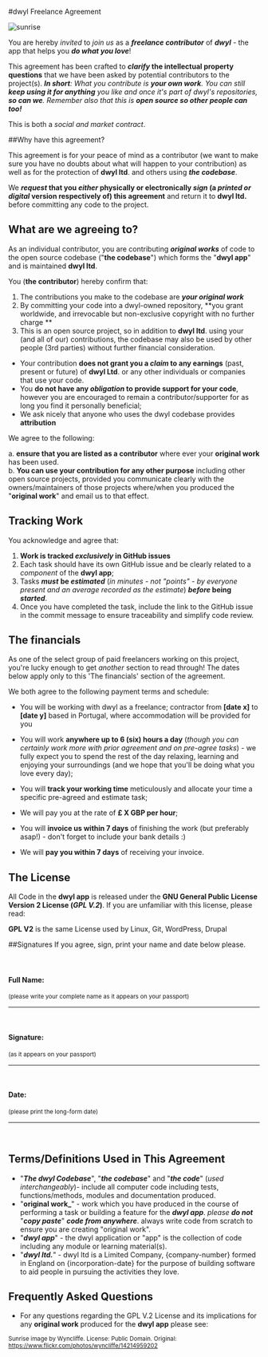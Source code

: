 #dwyl Freelance Agreement

![sunrise](http://c2.staticflickr.com/6/5194/14214959202_fa7893b6c3_k.jpg)

You are hereby _invited_ to _join us_ as a _**freelance contributor**_ of _**dwyl**_  - the app that helps you _**do what you love**_!

This agreement has been crafted to **_clarify_ the intellectual property questions** that we have been asked by potential contributors to the project(s).
_**In short**: What you contribute is **your own work**. You can still **keep using it for anything** you like and once it's part of dwyl's repositories, **so can we**. Remember also that this is **open source so other people can too!**_

This is both a _social and market contract_.

##Why have this agreement?

This agreement is for your peace of mind as a contributor (we want to make sure you have no doubts about what will happen to your contribution) as well as for the protection of **dwyl ltd**. and others using _**the codebase**_.

We **_request_ that you _either_ physically or electronically _sign_ (a _printed or digital_ version respectively of) this agreement** and return it to **dwyl ltd.** before committing any code to the project.

## What are we agreeing to?

As an individual contributor, you are contributing **_original works_** of code to the open source codebase ("**the codebase**") which forms the "**dwyl app**" and is maintained **dwyl ltd**.

You (**the contributor**) hereby confirm that:

1. The contributions you make to the codebase are **_your original work_**
2. By committing your code into a dwyl-owned repository, **you grant worldwide, and irrevocable but non-exclusive copyright with no further charge **
3. This is an open source project, so in addition to **dwyl ltd**. using your (and all of our) contributions, the codebase may also be used by other people (3rd parties) without further financial consideration.
+ Your contribution **does not grant you a _claim_ to any earnings** (past, present or future) of **dwyl Ltd**. or any other individuals or companies that use your code.
+ You **do not have any _obligation_ to provide support for your code**, however you are encouraged to remain a contributor/supporter for as long you find it personally beneficial;
+ We ask nicely that anyone who uses the dwyl codebase provides **attribution**

We agree to the following:

a. **ensure that you are listed as a contributor** where ever your **original work** has been used.  
b. **You can use your contribution for any other purpose** including other open source projects, provided you communicate clearly with the owners/maintainers of those projects where/when you produced the "**original work**" and email us to that effect.



## Tracking Work

You acknowledge and agree that:

1. **Work is tracked _exclusively_ in GitHub issues**
2. Each task should have its own GitHub issue and be clearly related to a _component_ of the **dwyl app**;
3. Tasks _**must**_ **be _estimated_** (_in minutes - not "points" - by everyone present and an average recorded as the estimate_) **_before_ being _started_**.
4. Once you have completed the task, include the link to the GitHub issue in the commit message to ensure traceability and simplify code review.


## The financials

As one of the select group of paid freelancers working on this project, you're lucky enough to get _another_ section to read through! The dates below apply only to this 'The financials' section of the agreement.

We both agree to the following payment terms and schedule:

+ You will be working with dwyl as a freelance; contractor from **[date x]** to **[date y]** based in Portugal, where accommodation will be provided for you
+ You will work **anywhere up to 6 (six) hours a day**
(_though you can certainly work more with prior agreement and on pre-agree tasks_) - we fully expect you to spend the rest of the day relaxing,
learning and enjoying your surroundings (and we hope that
you'll be doing what you love every day);
+ You will **track your working time** meticulously and allocate your time a specific pre-agreed and estimate task;


+ We will pay you at the rate of **£ X GBP per hour**;
+ You will **invoice us within 7 days** of finishing the work (but preferably asap!) - don't forget to include your bank details :)
+ We will **pay you within 7 days** of receiving your invoice.

## The License

All Code in the **dwyl app** is released under the **GNU General Public License Version 2 License (_GPL V.2_)**.
If you are unfamiliar with this license, please read:

**GPL V2** is the same License used by Linux, Git, WordPress, Drupal


##Signatures
If you agree, sign, print your name and date below please.
<br/>
<br/>
<br/>
#### Full Name:

<small>(please write your complete name as it appears on your passport) </small>

*****

<br/>

#### Signature:

<small>(as it appears on your passport) </small>

*****

<br/>

#### Date:

<small>(please print the long-form date) </small>

*****

<br/>


## Terms/Definitions Used in This Agreement

+ "_**The dwyl Codebase**_", "_**the codebase**_" and "_**the code**_" (*used interchangeably*)- include all computer code including tests, functions/methods, modules and documentation produced.
+ "**original work_**" - work which you have produced in the course of performing a task or building a feature for the _**dwyl app**_.
_please **do not**_ "_**copy paste**_" _**code from anywhere**_. always write code from scratch to ensure you are creating "original work".
+ "_**dwyl app**_" - the dwyl application or "app" is the collection of code including any module or learning material(s).
+ "_**dwyl ltd.**_" - dwyl ltd is a Limited Company, {company-number} formed in England on {incorporation-date} for the purpose of building software
to aid people in pursuing the activities they love.

## Frequently Asked Questions

+ For any questions regarding the GPL V.2 License and its implications for any **original work** produced for the **dwyl app** please see:


<small>Sunrise image by Wyncliffe. License: Public Domain. Original: https://www.flickr.com/photos/wyncliffe/14214959202</small>

